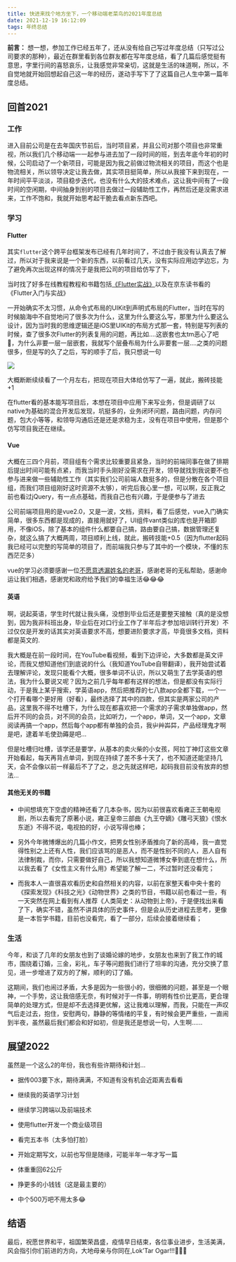 ```yaml
---
title: 快进来找个地方坐下，一个移动端老菜鸟的2021年度总结
date: 2021-12-19 16:12:09
tags: 年终总结
---
```



**前言：** 想一想，参加工作已经五年了，还从没有给自己写过年度总结（只写过公司要求的那种），最近在群里看到各位群友都在写年度总结，看了几篇后感觉挺有意思，字里行间的喜怒哀乐，让我感觉非常亲切，这就是生活的味道啊，所以，不自觉地就开始回想起自己这一年的经历，遂动手写下了了这篇自己人生中第一篇年度总结。




## 回首2021

### 工作

进入目前公司是在去年国庆节前后，当时项目紧，并且公司对那个项目也非常重视，所以我们几个移动端一一起参与进去加了一段时间的班，到去年底今年初的时候，公司启动了一个新项目，可能是因为我之前做过物流相关的项目，而这个也是物流相关，所以领导决定让我去做，其实项目挺简单，所以从我接下来到现在，一年时间平平淡淡，项目稳步迭代，也没有什么大的技术难点，这让我中间有了一段时间的空闲期，中间抽身到别的项目去做过一段辅助性工作，再然后还是没需求进来，工作不饱和，我就开始思考起干脆去看点新东西吧。




### 学习

#### Flutter

其实`flutter`这个跨平台框架发布已经有几年时间了，不过由于我没有认真去了解过，所以对于我来说是一个新的东西，以前看过几天，没有实际应用边学边忘，为了避免再次出现这样的情况于是我把公司的项目给仿写了下，

当时找了好多在线教程教程和书籍包括[《Flutter实战》](https://book.flutterchina.club)以及在京东读书看的《Flutter入门与实战》

一开始确实不太习惯，从命令式布局的UIKit到声明式布局的Flutter，当时在写的时候脑海中不自觉地问了很多次为什么，这里为什么要这么写，那里为什么要这么设计，因为当时我的思维逻辑还是iOS里UIKit的布局方式那一套，特别是写列表的时候，查了很多次Flutter的列表复用的问题，再比如....这嵌套也太tm恶心了吧🤮，为什么非要一层一层嵌套，我就写个层叠布局为什么非要套一层....之类的问题很多，但是写的久了之后，写的顺手了后，我只想说一句

![](https://p3-juejin.byteimg.com/tos-cn-i-k3u1fbpfcp/bfba9b2458c4400a8600321c2772d68c~tplv-k3u1fbpfcp-zoom-1.image)

大概断断续续看了一个月左右，把现在项目大体给仿写了一遍，就此，搬砖技能+1

在flutter看的基本能写项目后，本想在项目中应用下来写业务，但是调研了以native为基础的混合开发后发现，坑挺多的，业务闭环问题，路由问题，内存问题，包大小等等，和领导沟通后还是还是求稳为主，没有在项目中使用，但是那个仿写项目我还在继续。




#### Vue

大概在三四个月前，项目组有个需求比较重要且紧急，当时的前端同事在做了排期后提出时间可能有点紧，而我当时手头刚好没需求在开发，领导就找到我说要不也参与进来做一些辅助性工作（其实我们公司前端人数挺多的，但是分散在各个项目组，而我们项目组刚好这时资源不太够），听完后我心里一想，可以啊，反正我之前也看过jQuery，有一点点基础，而我自己也有兴趣，于是便参与了进去

公司前端项目用的是vue2.0，又是一波，文档，资料，看了后感觉，vue入门确实简单，很多东西都是现成的，直接用就好了，UI组件vant类似的库也是开箱即用，不像iOS，除了基本的组件什么都要自己搞，路由要自己搞，数据管理还复杂，就这么搞了大概两周，项目顺利上线，就此，搬砖技能+0.5（因为flutter起码我已经可以完整的写简单的项目了，而前端我只参与了其中的一个模块，不懂的东西茫茫多）

vue的学习必须要感谢一位[不愿意透漏姓名的老哥](https://juejin.cn/post/7041494869855961118)，感谢老哥的无私帮助，感谢命运让我们相遇，感谢党和政府给予我们的幸福生活😂😂😂




#### 英语

啊，说起英语，学生时代就让我头痛，没想到毕业后还是要整天接触（真的是没想到，因为我非科班出身，毕业后在对口行业工作了半年后才参加培训转行开发）不过仅仅是开发的话其实对英语要求不高，想要进阶要求才高，毕竟很多文档，资料都是英文的.

我大概是在前一段时间，在YouTube看视频，看到下边评论，大多数都是英文评论，而我又想知道他们到底说的什么（我知道YouTube自带翻译），我开始尝试着去理解评论，发现只能看个大概，很多单词不认识，所以又萌生了去学英语的想法，我为什么要说又呢？因为之前几乎每年都有这样的想法，但是都没有实际行动，于是我上某乎搜索，学英语app，然后把推荐的七八款app全都下载，一个一个打开看哪个更好用（好看），最终选择了其中的四款，但其实是两家公司的产品，这里我不得不吐槽下，为什么现在都喜欢把一个需求的子需求单独做app，然后开不同的会员，对不同的会员，比如听力，一个app，单词，又一个app，文章阅读再搞一个app，然后每个app都有单独的会员，我屮艸芔茻，产品经理鬼才啊是吧，逮着羊毛使劲薅是吧...

但是吐槽归吐槽，该学还是要学，从基本的卖火柴的小女孩，阿拉丁神灯这些文章开始看起，每天再背点单词，到现在持续了差不多十天了，也不知道还能坚持几天，会不会像以前一样最后不了了之，总之先就这样吧，起码我目前没有放弃的想法...




#### 其他无关的书籍

* 中间想填充下空虚的精神还看了几本杂书，因为以前很喜欢看雍正王朝电视剧，所以去看完了原著小说，雍正皇帝三部曲《九王夺嫡》《雕弓天狼》《恨水东逝》不得不说，电视拍的好，小说写得也棒；

* 另外今年微博爆出的几篇小作文，把男女性别矛盾推向了新的高峰，我一直觉得性别之上还有人性，我们应该骂的是恶人，而不是性别不同的人，恶人自有法律制裁，而你，只需要做好自己，所以我想知道微博女拳到底在想什么，所以我去看了《女性主义有什么用》希望能了解一二，不过暂时还没看完；

* 而我本人一直很喜欢看历史和自然相关的内容，以前在家整天看中央十套的《探索发现》《科技之光》《动物世界》之类的节目，书籍以前也看过一些，有一天突然在网上看到有人推荐《人类简史：从动物到上帝》，于是便找出来看了下，确实不错，虽然不讲具体的历史事件，但是会从历史进程去思考，更像是一本哲学书籍，目前也没看完，看了一部分，后续会接着继续看；




### 生活

今年，和谈了几年的女朋友也到了谈婚论嫁的地步，女朋友也来到了我工作的城市，围绕着订婚，三金，彩礼，车子等问题我们进行了坦率的沟通，充分交换了意见，进一步增进了双方的了解，顺利的订了婚。

这期间，我们也闹过矛盾，大多是因为一些很小的，很细微的问题，甚至是一个眼神，一个手势，这让我倍感无奈，有时候对于一件事，明明有性价比更高，更合理简单的处理方式，但是却不去选择更优解，这让我难以理解，而我，只能在一声叹气后走过去，抱住，安慰两句，静静的等情绪的平复，有时候会更严重些，一直闹到半夜，虽然最后我们都会和好如初，但是我还是想说一句，人生啊......




## 展望2022

虽然是一个这么2的年份，我也有些许期待和计划...

* 据传003要下水，期待满满，不知道有没有机会近距离去看看

* 继续我的英语学习计划

* 继续学习跨端以及前端技术

* 使用flutter开发一个商业级项目

* 看完五本书（太多怕打脸）

* 开始定期写文，以前也写但是随缘，可能半年一年才写一篇

* 体重重回62公斤

* 挣更多的小钱钱（这是最主要的）

* 中个500万吧不用太多😂




## 结语

最后，祝愿世界和平，祖国繁荣昌盛，疫情早日结束，各位事业进步，生活美满，风会指引你们前进的方向，大地母亲与你同在,Lok’Tar Ogar!!!🙏🙏🙏



